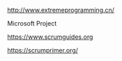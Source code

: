http://www.extremeprogramming.cn/

Microsoft Project

https://www.scrumguides.org

https://scrumprimer.org/